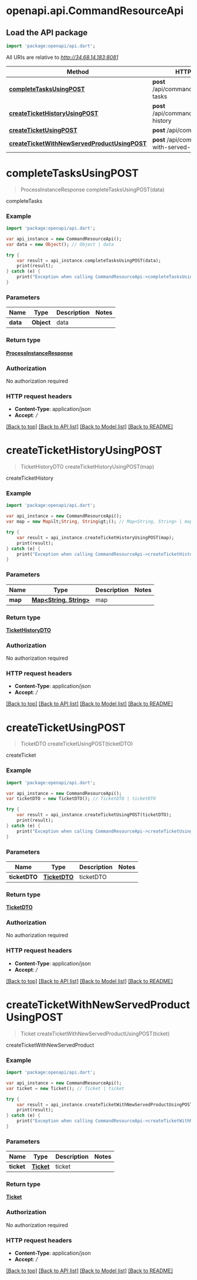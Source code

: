 # openapi.api.CommandResourceApi

## Load the API package
```dart
import 'package:openapi/api.dart';
```

All URIs are relative to *http://34.68.14.183:8081*

Method | HTTP request | Description
------------- | ------------- | -------------
[**completeTasksUsingPOST**](CommandResourceApi.md#completeTasksUsingPOST) | **post** /api/command/complete-tasks | completeTasks
[**createTicketHistoryUsingPOST**](CommandResourceApi.md#createTicketHistoryUsingPOST) | **post** /api/command/tickets/update-history | createTicketHistory
[**createTicketUsingPOST**](CommandResourceApi.md#createTicketUsingPOST) | **post** /api/command/tickets | createTicket
[**createTicketWithNewServedProductUsingPOST**](CommandResourceApi.md#createTicketWithNewServedProductUsingPOST) | **post** /api/command/tickets-with-served-product | createTicketWithNewServedProduct


# **completeTasksUsingPOST**
> ProcessInstanceResponse completeTasksUsingPOST(data)

completeTasks

### Example 
```dart
import 'package:openapi/api.dart';

var api_instance = new CommandResourceApi();
var data = new Object(); // Object | data

try { 
    var result = api_instance.completeTasksUsingPOST(data);
    print(result);
} catch (e) {
    print("Exception when calling CommandResourceApi->completeTasksUsingPOST: $e\n");
}
```

### Parameters

Name | Type | Description  | Notes
------------- | ------------- | ------------- | -------------
 **data** | **Object**| data | 

### Return type

[**ProcessInstanceResponse**](ProcessInstanceResponse.md)

### Authorization

No authorization required

### HTTP request headers

 - **Content-Type**: application/json
 - **Accept**: */*

[[Back to top]](#) [[Back to API list]](../README.md#documentation-for-api-endpoints) [[Back to Model list]](../README.md#documentation-for-models) [[Back to README]](../README.md)

# **createTicketHistoryUsingPOST**
> TicketHistoryDTO createTicketHistoryUsingPOST(map)

createTicketHistory

### Example 
```dart
import 'package:openapi/api.dart';

var api_instance = new CommandResourceApi();
var map = new Map&lt;String, String&gt;(); // Map<String, String> | map

try { 
    var result = api_instance.createTicketHistoryUsingPOST(map);
    print(result);
} catch (e) {
    print("Exception when calling CommandResourceApi->createTicketHistoryUsingPOST: $e\n");
}
```

### Parameters

Name | Type | Description  | Notes
------------- | ------------- | ------------- | -------------
 **map** | [**Map&lt;String, String&gt;**](String.md)| map | 

### Return type

[**TicketHistoryDTO**](TicketHistoryDTO.md)

### Authorization

No authorization required

### HTTP request headers

 - **Content-Type**: application/json
 - **Accept**: */*

[[Back to top]](#) [[Back to API list]](../README.md#documentation-for-api-endpoints) [[Back to Model list]](../README.md#documentation-for-models) [[Back to README]](../README.md)

# **createTicketUsingPOST**
> TicketDTO createTicketUsingPOST(ticketDTO)

createTicket

### Example 
```dart
import 'package:openapi/api.dart';

var api_instance = new CommandResourceApi();
var ticketDTO = new TicketDTO(); // TicketDTO | ticketDTO

try { 
    var result = api_instance.createTicketUsingPOST(ticketDTO);
    print(result);
} catch (e) {
    print("Exception when calling CommandResourceApi->createTicketUsingPOST: $e\n");
}
```

### Parameters

Name | Type | Description  | Notes
------------- | ------------- | ------------- | -------------
 **ticketDTO** | [**TicketDTO**](TicketDTO.md)| ticketDTO | 

### Return type

[**TicketDTO**](TicketDTO.md)

### Authorization

No authorization required

### HTTP request headers

 - **Content-Type**: application/json
 - **Accept**: */*

[[Back to top]](#) [[Back to API list]](../README.md#documentation-for-api-endpoints) [[Back to Model list]](../README.md#documentation-for-models) [[Back to README]](../README.md)

# **createTicketWithNewServedProductUsingPOST**
> Ticket createTicketWithNewServedProductUsingPOST(ticket)

createTicketWithNewServedProduct

### Example 
```dart
import 'package:openapi/api.dart';

var api_instance = new CommandResourceApi();
var ticket = new Ticket(); // Ticket | ticket

try { 
    var result = api_instance.createTicketWithNewServedProductUsingPOST(ticket);
    print(result);
} catch (e) {
    print("Exception when calling CommandResourceApi->createTicketWithNewServedProductUsingPOST: $e\n");
}
```

### Parameters

Name | Type | Description  | Notes
------------- | ------------- | ------------- | -------------
 **ticket** | [**Ticket**](Ticket.md)| ticket | 

### Return type

[**Ticket**](Ticket.md)

### Authorization

No authorization required

### HTTP request headers

 - **Content-Type**: application/json
 - **Accept**: */*

[[Back to top]](#) [[Back to API list]](../README.md#documentation-for-api-endpoints) [[Back to Model list]](../README.md#documentation-for-models) [[Back to README]](../README.md)

